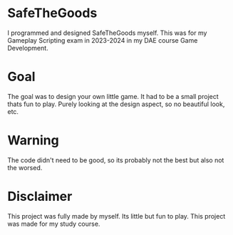 # SafeTheGoods

I programmed and designed SafeTheGoods myself. This was for my Gameplay Scripting exam in 2023-2024 in my DAE course Game Development.

# Goal

The goal was to design your own little game. It had to be a small project thats fun to play.
Purely looking at the design aspect, so no beautiful look, etc.

# Warning

The code didn't need to be good, so its probably not the best but also not the worsed.

# Disclaimer

This project was fully made by myself. Its little but fun to play. This project was made for my study course.
